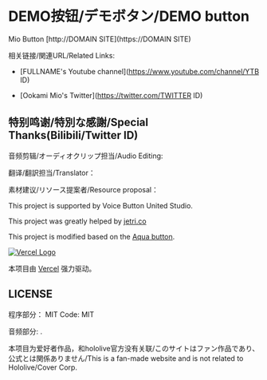 # DEMO按钮/デモボタン/DEMO button

Mio Button [http://DOMAIN SITE](https://DOMAIN SITE)

相关链接/関連URL/Related Links:

* [FULLNAME's Youtube channel](https://www.youtube.com/channel/YTB ID)

* [Ookami Mio's Twitter](https://twitter.com/TWITTER ID)

## 特别鸣谢/特別な感謝/Special Thanks(Bilibili/Twitter ID)

音频剪辑/オーディオクリップ担当/Audio Editing: 

翻译/翻訳担当/Translator：

素材建议/リソース提案者/Resource proposal：

This project is supported by Voice Button United Studio.

This project was greatly helped by  [jetri.co](https://twitter.com/dragonjetmkii?s=09)

This project is modified based on the [Aqua button](https://github.com/zyzsdy/aqua-button).

[![Vercel Logo](https://cdn.jsdelivr.net/gh/paizi/vue-test/vercel.svg)](https://vercel.com)

本项目由 [Vercel](https://vercel.com/) 强力驱动。

## LICENSE

程序部分： MIT
Code: MIT

音频部分: <TERMS>.

本项目为爱好者作品，和hololive官方没有关联/このサイトはファン作品であり、公式とは関係ありません/This is a fan-made website and is not related to Hololive/Cover Corp.

